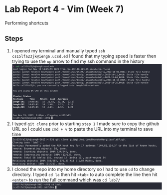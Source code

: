 # Lab Report 4 - Vim (Week 7)
Performing shortcuts 
## Steps
1. I opened my terminal and manually typed `ssh cs15lfa23jk@ieng6.ucsd.ed` I found that my typing speed is faster then trying to use the `up` arrow to find my ssh command in the history
![Screenshot1](./images/step1.png) 
2. I typed `git clone` prior to starting `step 1` I made sure to copy the github URL so I could use `cmd + v` to paste the URL into my terminal to save time
![Screenshot1](./images/step2.png) 
3. I cloned the repo into my home directory so I had to use `cd` to change directory. I typed `cd la` then hit `<tab>` to auto complete the line then hit `<enter>` to run the full command which was `cd lab7/`
![Screenshot1](./images/step3_1.png) 